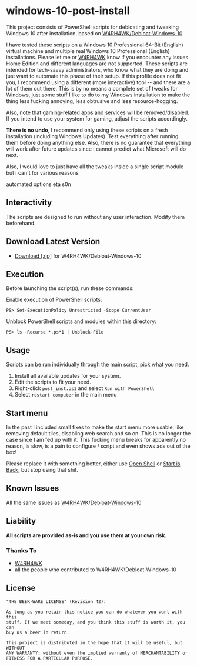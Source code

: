 # windows-10-post-install

This project consists of PowerShell scripts for debloating and tweaking Windows 10 after installation, based on [W4RH4WK/Debloat-Windows-10](https://github.com/W4RH4WK/Debloat-Windows-10)

I have tested these scripts on a Windows 10 Professional 64-Bit (English) virtual
machine and multiple real Windows 10 Professional (English) installations. Please let me or [W4RH4WK](https://github.com/W4RH4WK) know if you encounter any issues. Home Edition and different languages are not supported. These scripts are intended for tech-savvy administrators, who know what they are doing and just want to
automate this phase of their setup. If this profile does not fit you, I
recommend using a different (more interactive) tool -- and there are a lot of
them out there. This is by no means a complete set of tweaks for Windows, just some stuff I like to do to my Windows installation to make the thing less fucking annoying, less obtrusive and less resource-hogging. 

Also, note that gaming-related apps and services will be removed/disabled. If
you intend to use your system for gaming, adjust the scripts accordingly.

**There is no undo**, I recommend only using these scripts on a fresh
installation (including Windows Updates). Test everything after running them
before doing anything else. Also, there is no guarantee that everything will
work after future updates since I cannot predict what Microsoft will do next.

Also, I would love to just have all the tweaks inside a single script module but i can't for various reasons

automated options eta s0n

## Interactivity

The scripts are designed to run without any user interaction. Modify them
beforehand. 

## Download Latest Version

- [Download [zip]](https://github.com/W4RH4WK/Debloat-Windows-10/archive/master.zip) for W4RH4WK/Debloat-Windows-10

## Execution
Before launching the script(s), run these commands:

Enable execution of PowerShell scripts:

    PS> Set-ExecutionPolicy Unrestricted -Scope CurrentUser

Unblock PowerShell scripts and modules within this directory:

    PS> ls -Recurse *.ps*1 | Unblock-File

## Usage

Scripts can be run individually through the main script, pick what you need.

1. Install all available updates for your system.
2. Edit the scripts to fit your need.
3. Right-click `post_inst.ps1` and select `Run with PowerShell`
4. Select `restart computer` in the main menu

## Start menu

In the past I included small fixes to make the start menu more usable, like
removing default tiles, disabling web search and so on. This is no longer the
case since I am fed up with it. This fucking menu breaks for apparently
no reason, is slow, is a pain to configure / script and even shows ads out of
the box!

Please replace it with something better, either use [Open Shell] or [Start
is Back], but stop using that shit.

[Open Shell]: <https://open-shell.github.io/Open-Shell-Menu/>
[Start is Back]: <http://startisback.com/>

## Known Issues

All the same issues as [W4RH4WK/Debloat-Windows-10](https://github.com/W4RH4WK/Debloat-Windows-10)

## Liability

**All scripts are provided as-is and you use them at your own risk.**

### Thanks To

- [W4RH4WK](https://github.com/W4RH4WK)
- all the people who contributed to W4RH4WK\Debloat-Windows-10

## License

    "THE BEER-WARE LICENSE" (Revision 42):

    As long as you retain this notice you can do whatever you want with this
    stuff. If we meet someday, and you think this stuff is worth it, you can
    buy us a beer in return.

    This project is distributed in the hope that it will be useful, but WITHOUT
    ANY WARRANTY; without even the implied warranty of MERCHANTABILITY or
    FITNESS FOR A PARTICULAR PURPOSE.
